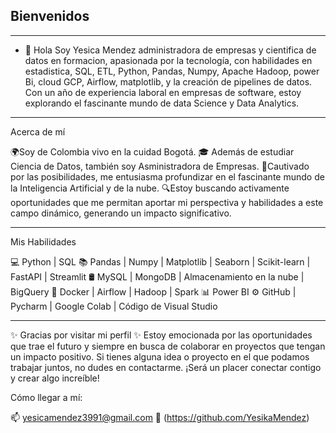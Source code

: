 ## **Bienvenidos** 
-------------------------------------------------------------------------------------------------------------------------------------
- 👋 Hola Soy Yesica Mendez administradora de empresas y cientifica de datos en formacion, apasionada por la tecnología,
con habilidades en  estadistica, SQL, ETL, Python, Pandas, Numpy, Apache Hadoop, power Bi, cloud GCP, Airflow, matplotlib,
y la creación de pipelines de datos. Con un año de experiencia laboral en empresas de software, estoy explorando el fascinante
mundo de data Science y Data Analytics.
------------------------------------------------------------------------------------------------------------------------------------- 
Acerca de mí

🌍Soy de Colombia vivo en la cuidad Bogotá.
🎓 Además de estudiar Ciencia de Datos, también soy Asministradora de Empresas.
🌱Cautivado por las posibilidades, me entusiasma profundizar en el fascinante mundo de la Inteligencia Artificial y de la nube.
🔍Estoy buscando activamente oportunidades que me permitan aportar mi perspectiva y habilidades a este campo dinámico, generando un
impacto significativo.

-----------------------------------------------------------------------------------------------------------------------------------------------------
Mis Habilidades

💻 Python | SQL
📚 Pandas | Numpy | Matplotlib | Seaborn | Scikit-learn | FastAPI | Streamlit
🛢 MySQL | MongoDB | Almacenamiento en la nube | BigQuery
🔧 Docker | Airflow | Hadoop | Spark
📊 Power BI
⚙️ GitHub | Pycharm | Google Colab | Código de Visual Studio

------------------------------------------------------------------------------------------------------------------------------------------------------


✨ Gracias por visitar mi perfil ✨
Estoy emocionada por las oportunidades que trae el futuro y siempre en busca de colaborar en proyectos que tengan un impacto positivo. Si tienes alguna idea o proyecto en el que podamos trabajar juntos, no dudes en contactarme. 
¡Será un placer conectar contigo y crear algo increíble!

Cómo llegar a mí:

📫 yesicamendez3991@gmail.com
💼 (https://github.com/YesikaMendez)





<!---
YesikaMendez/YesikaMendez is a ✨ special ✨ repository because its `README.md` (this file) appears on your GitHub profile.
You can click the Preview link to take a look at your changes.
--->
